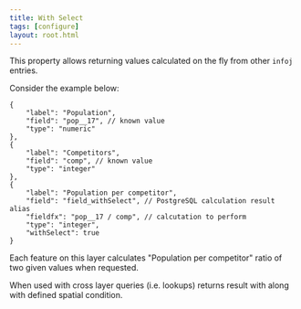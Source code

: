 ```yaml
---
title: With Select
tags: [configure]
layout: root.html
---
```


This property allows returning values calculated on the fly from other `infoj` entries. 

Consider the example below:

```text
{
    "label": "Population",
    "field": "pop__17", // known value
    "type": "numeric"
},
{
    "label": "Competitors",
    "field": "comp", // known value
    "type": "integer"
},
{
    "label": "Population per competitor",
    "field": "field_withSelect", // PostgreSQL calculation result alias
    "fieldfx": "pop__17 / comp", // calcutation to perform
    "type": "integer",
    "withSelect": true
}
```

Each feature on this layer calculates "Population per competitor" ratio of two given values when requested.

When used with cross layer queries \(i.e. lookups\) returns result with along with defined spatial condition.
